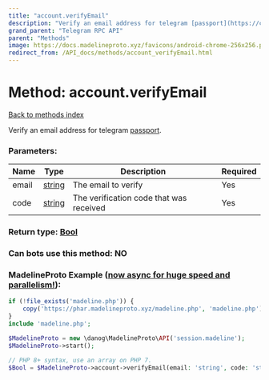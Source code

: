 ```yaml
---
title: "account.verifyEmail"
description: "Verify an email address for telegram [passport](https://core.telegram.org/passport)."
grand_parent: "Telegram RPC API"
parent: "Methods"
image: https://docs.madelineproto.xyz/favicons/android-chrome-256x256.png
redirect_from: /API_docs/methods/account_verifyEmail.html
---
```

# Method: account.verifyEmail
[Back to methods index](index.html)



Verify an email address for telegram [passport](https://core.telegram.org/passport).

### Parameters:

| Name     |    Type       | Description | Required |
|----------|---------------|-------------|----------|
|email|[string](/API_docs/types/string.html) | The email to verify | Yes|
|code|[string](/API_docs/types/string.html) | The verification code that was received | Yes|


### Return type: [Bool](/API_docs/types/Bool.html)

### Can bots use this method: **NO**


### MadelineProto Example ([now async for huge speed and parallelism!](https://docs.madelineproto.xyz/docs/ASYNC.html)):


```php
if (!file_exists('madeline.php')) {
    copy('https://phar.madelineproto.xyz/madeline.php', 'madeline.php');
}
include 'madeline.php';

$MadelineProto = new \danog\MadelineProto\API('session.madeline');
$MadelineProto->start();

// PHP 8+ syntax, use an array on PHP 7.
$Bool = $MadelineProto->account->verifyEmail(email: 'string', code: 'string', );
```

